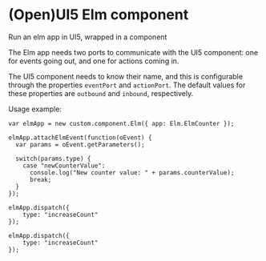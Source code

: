 # (Open)UI5 Elm component

Run an elm app in UI5, wrapped in a component

The Elm app needs two ports to communicate with the UI5 component: one for events going out, and one for actions coming in. 

The UI5 component needs to know their name, and this is configurable through the properties `eventPort` and `actionPort`. The default values for these properties are `outbound` and `inbound`, respectively.  

Usage example: 

    var elmApp = new custom.component.Elm({ app: Elm.ElmCounter });
    
    elmApp.attachElmEvent(function(oEvent) {
      var params = oEvent.getParameters();
      
      switch(params.type) {
        case "newCounterValue":
          console.log("New counter value: " + params.counterValue);
          break;
      }
    });
    
    elmApp.dispatch({
        type: "increaseCount"
    });
    
    elmApp.dispatch({
        type: "increaseCount"
    });
